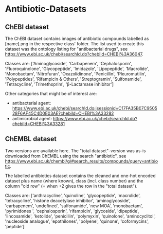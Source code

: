 # Antibiotic-Datasets

## ChEBI dataset
The ChEBI dataset contains images of antibiotic compounds labelled as [name].png in the respective class' folder. The list used to create this dataset was the ontology listing for "antibacterial drugs", see https://www.ebi.ac.uk/chebi/searchId.do?chebiId=CHEBI%3A36047. 

Classes are: ['Aminoglycoside', 'Carbapenem', 'Cephalosporin', 'Fluoroquinolone', 'Glycopeptide', 'Imidazole', 'Lipopeptide', 'Macrolide', 'Monobactam', 'Nitrofuran', 'Oxazolidinone', 'Penicillin', 'Pleuromutilin', 'Polypeptides', 'Rifampicin & Others', 'Streptogramin', 'Sulfonamide', 'Tetracycline', 'Trimethoprim', 'β-Lactamase inhibitor']

Other categories that might be of interest are: 
* antibacterial agent: https://www.ebi.ac.uk/chebi/searchId.do;jsessionid=C17FA35B07C950528F6AF45C4D0E03AE?chebiId=CHEBI%3A33282
* antimicrobial agent: https://www.ebi.ac.uk/chebi/searchId.do?chebiId=CHEBI%3A33281

## ChEMBL dataset
Two versions are available here. The "total dataset"-version was as-is downloaded from ChEMBL using the search "antibiotic", see https://www.ebi.ac.uk/chembl/g/#search_results/compounds/query=antibiotic. 

The labelled antibiotics dataset contains the cleaned and one-hot encoded dataset plus name (where known), class (incl. class number) and the column "old row" (= when +2 gives the row in the "total dataset").

Classes are: ['anthracycline', 'quinoline', 'glycopeptide', 'macrolide', 'tetracycline', 'histone deacetylase inhibitor', 'aminoglycoside', 'carbapenem', 'undefined', 'sulfonamide', 'new MOA', 'monobactam', 'pyrimidones ', 'cephalosporin', 'rifampicin', 'glycoside', 'dipeptide', 'lincosamide', 'ketolide', 'penicillin', 'polymyxin', 'quinolone', 'aminocyclitol', 'nucleoside analogue', 'epothilones', 'polyene', 'quinone', 'coformycins', 'peptide']
